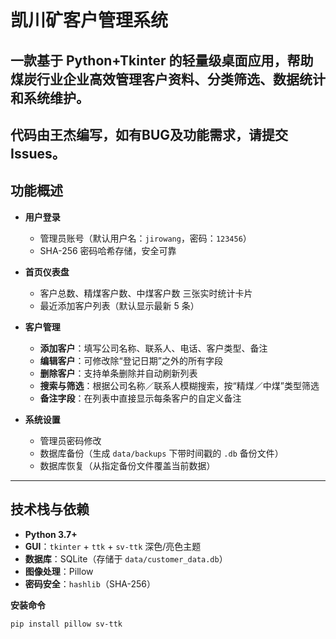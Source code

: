 # 凯川矿客户管理系统

一款基于 Python+Tkinter 的轻量级桌面应用，帮助煤炭行业企业高效管理客户资料、分类筛选、数据统计和系统维护。
---
代码由王杰编写，如有BUG及功能需求，请提交Issues。
---

## 功能概述

- **用户登录**  
  - 管理员账号（默认用户名：`jirowang`，密码：`123456`）  
  - SHA-256 密码哈希存储，安全可靠  

- **首页仪表盘**  
  - 客户总数、精煤客户数、中煤客户数 三张实时统计卡片  
  - 最近添加客户列表（默认显示最新 5 条）  

- **客户管理**  
  - **添加客户**：填写公司名称、联系人、电话、客户类型、备注  
  - **编辑客户**：可修改除“登记日期”之外的所有字段  
  - **删除客户**：支持单条删除并自动刷新列表  
  - **搜索与筛选**：根据公司名称／联系人模糊搜索，按“精煤／中煤”类型筛选  
  - **备注字段**：在列表中直接显示每条客户的自定义备注  

- **系统设置**  
  - 管理员密码修改  
  - 数据库备份（生成 `data/backups` 下带时间戳的 `.db` 备份文件）  
  - 数据库恢复（从指定备份文件覆盖当前数据）  

---

## 技术栈与依赖

- **Python 3.7+**  
- **GUI**：`tkinter` + `ttk` + `sv-ttk` 深色/亮色主题  
- **数据库**：SQLite（存储于 `data/customer_data.db`）  
- **图像处理**：Pillow  
- **密码安全**：`hashlib`（SHA-256）  

**安装命令**  
```bash
pip install pillow sv-ttk
